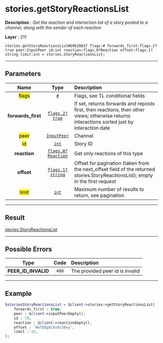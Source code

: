 # stories.getStoryReactionsList

**Description** : *Get the reaction and interaction list of a story posted to a channel, along with the sender of each reaction*

**Layer** : 211

```tl
stories.getStoryReactionsList#b9b2881f flags:# forwards_first:flags.2?true peer:InputPeer id:int reaction:flags.0?Reaction offset:flags.1?string limit:int = stories.StoryReactionsList;
```

---

## Parameters

| Name | Type | Description |
| :---: | :---: | :--- |
| <mark>flags</mark> | [`#`](type/#) | Flags, see TL conditional fields |
| **forwards_first** | [`flags.2?true`](type/true) | If set, returns forwards and reposts first, then reactions, then other views; otherwise returns interactions sorted just by interaction date |
| <mark>peer</mark> | [`InputPeer`](type/InputPeer) | Channel |
| <mark>id</mark> | [`int`](type/int) | Story ID |
| **reaction** | [`flags.0?Reaction`](type/Reaction) | Get only reactions of this type |
| **offset** | [`flags.1?string`](type/string) | Offset for pagination (taken from the next_offset field of the returned stories.StoryReactionsList); empty in the first request |
| <mark>limit</mark> | [`int`](type/int) | Maximum number of results to return, see pagination |

---

## Result

[stories.StoryReactionsList](type/stories.StoryReactionsList)

---

## Possible Errors

| Type | Code | Description |
| :---: | :---: | :--- |
| **PEER_ID_INVALID** | `400` | The provided peer id is invalid |

---

## Example

```php
$storiesStoryReactionsList = $client->stories->getStoryReactionsList(
	forwards_first : true,
	peer : $client->inputPeerEmpty(),
	id : 79,
	reaction : $client->reactionEmpty(),
	offset : 'WwTDQg8iXu9cS0vy',
	limit : 22,
);
```